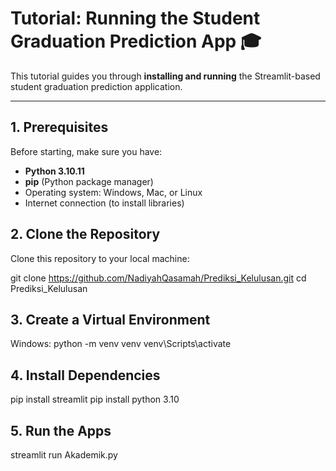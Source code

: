 # Tutorial: Running the Student Graduation Prediction App 🎓

This tutorial guides you through **installing and running** the Streamlit-based student graduation prediction application.

---

## 1. Prerequisites

Before starting, make sure you have:

- **Python 3.10.11**
- **pip** (Python package manager)
- Operating system: Windows, Mac, or Linux
- Internet connection (to install libraries)

## 2. Clone the Repository

Clone this repository to your local machine:

git clone https://github.com/NadiyahQasamah/Prediksi_Kelulusan.git
cd Prediksi_Kelulusan

## 3. Create a Virtual Environment

Windows:
python -m venv venv
venv\Scripts\activate

## 4. Install Dependencies

pip install streamlit
pip install python 3.10

## 5. Run the Apps
streamlit run Akademik.py

